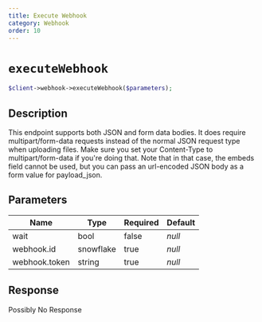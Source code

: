 ```yaml
---
title: Execute Webhook
category: Webhook
order: 10
---
```


# `executeWebhook`

```php
$client->webhook->executeWebhook($parameters);
```

## Description

This endpoint supports both JSON and form data bodies. It does require multipart/form-data requests instead of the normal JSON request type when uploading files. Make sure you set your Content-Type to multipart/form-data if you&#039;re doing that. Note that in that case, the embeds field cannot be used, but you can pass an url-encoded JSON body as a form value for payload_json.

## Parameters


Name | Type | Required | Default
--- | --- | --- | ---
wait | bool | false | *null*
webhook.id | snowflake | true | *null*
webhook.token | string | true | *null*

## Response

Possibly No Response

